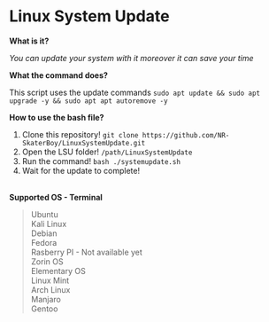 # Linux System Update

**What is it?**<br>

*You can update your system with it moreover it can save your time*

**What the command does?**<br>

This script uses the update commands `sudo apt update && sudo apt upgrade -y && sudo apt apt autoremove -y`

**How to use the bash file?**
<br>
1. Clone this repository! `git clone https://github.com/NR-SkaterBoy/LinuxSystemUpdate.git`<br>
2. Open the LSU folder! `/path/LinuxSystemUpdate`<br>
3. Run the command! `bash ./systemupdate.sh`<br>
4. Wait for the update to complete!<br><br>

**Supported OS - Terminal**<br>

>Ubuntu<br>
>Kali Linux<br>
>Debian<br>
>Fedora<br>
>Rasberry PI - Not available yet<br>
>Zorin OS<br>
>Elementary OS<br>
>Linux Mint<br>
>Arch Linux<br>
>Manjaro<br>
>Gentoo

